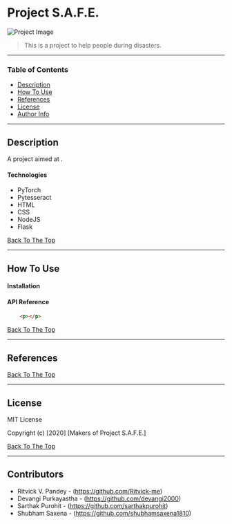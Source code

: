 # Project S.A.F.E.

![Project Image](project-image-url)

> This is a project to help people during disasters.

---

### Table of Contents


- [Description](#description)
- [How To Use](#how-to-use)
- [References](#references)
- [License](#license)
- [Author Info](#author-info)

---

## Description

A project aimed at .

#### Technologies

- PyTorch
- Pytesseract
- HTML
- CSS
- NodeJS
- Flask

[Back To The Top](#read-me-template)

---

## How To Use

#### Installation



#### API Reference

```html
    <p></p>
```
[Back To The Top](#read-me-template)

---

## References
[Back To The Top](#read-me-template)

---

## License

MIT License

Copyright (c) [2020] [Makers of Project S.A.F.E.]


[Back To The Top](#read-me-template)

---

## Contributors

- Ritvick V. Pandey - (https://github.com/Ritvick-me)
- Devangi Purkayastha - (https://github.com/devangi2000)
- Sarthak Purohit - (https://github.com/sarthakpurohit)
- Shubham Saxena - (https://github.com/shubhamsaxena1810)

